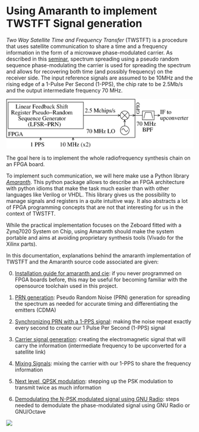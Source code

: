 # Using Amaranth to implement TWSTFT Signal generation

*Two Way Satellite Time and Frequency Transfer* (TWSTFT) is a procedure that uses satellite communication to share a time and a frequency information in the form of a microwave phase-modulated carrier. As described in this [seminar](https://www.youtube.com/watch?v=9GlbMpPXi_A), spectrum spreading using a pseudo random sequence phase-modulating the carrier is used for spreading the spectrum and allows for recovering both time (and possibly frequency) on the receiver side. The input reference signals are assumed to be 10MHz and the rising edge of a 1-Pulse Per Second (1-PPS), the chip rate to be 2.5Mb/s and the output intermediate frequency 70 MHz.

<img src="figures/setup.png">

The goal here is to implement the whole radiofrequency synthesis chain on an FPGA board.

To implement such communication, we will here make use a Python library [_Amaranth_](https://github.com/amaranth-lang/amaranth). This python package allows to describe an FPGA architecture with python idioms that make the task much easier than with other languages like Verilog or VHDL. This library gives us the possibility to manage signals and registers in a quite intuitive way. It also abstracts a lot of FPGA programming concepts that are not that interesting for us in the context of TWSTFT. 

While the practical implementation focuses on the Zeboard fitted with a Zynq7020 System on Chip, using Amaranth should make the system portable and aims at avoiding proprietary synthesis tools (Vivado for the Xilinx parts).

In this documentation, explanations behind the amaranth implementation of TWSTFT and the Amaranth source code associated are given:

0. [Installation guide for amaranth and cie](Doc/0_Installation.md):
if you never programmed on FPGA boards before, this may be useful for becoming familiar with the opensource toolchain used in this project.

1. [PRN generation](Doc/1_PRN.md):
Pseudo Random Noise (PRN) generation for spreading the spectrum as needed for accurate timing and differentiating the emitters (CDMA)

2. [Synchronizing PRN with a 1-PPS signal](Doc/2_Sync_PRN_1PPS.md):
making the noise repeat exactly every second to create our 1 Pulse Per Second (1-PPS) signal

3. [Carrier signal generation](Doc/3_Clk_Generation.md):
creating the electromagnetic signal that will carry the information (intermediate frequency to be upconverted for a satellite link)

4. [Mixing Signals](Doc/4_Mixing_Signals.md):
mixing the carrier with our 1-PPS to share the frequency information

5. [Next level, QPSK modulation](Doc/5_another_modulation.md):
stepping up the PSK modulation to transmit twice as much information

6. [Demodulating the N-PSK modulated signal using GNU Radio](Doc/6_Demodulation.md):
steps needed to demodulate the phase-modulated signal using GNU Radio or GNU/Octave



<img src="figures/220525ranging.svg">
